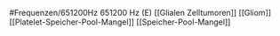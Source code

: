 #Frequenzen/651200Hz
651200 Hz (E)
[[Glialen Zelltumoren]]
[[Gliom]]
[[Platelet-Speicher-Pool-Mangel]]
[[Speicher-Pool-Mangel]]